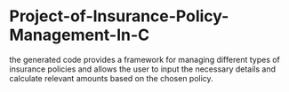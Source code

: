 # Project-of-Insurance-Policy-Management-In-C
the generated code provides a framework for managing different types of insurance policies and allows the user to input the necessary details and calculate relevant amounts based on the chosen policy.

